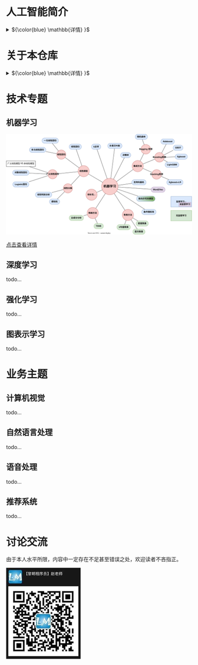 # 人工智能简介
<details close>
<summary>${\color{blue} \mathbb{详情} }$</summary>

## 人工智能的定义
人工智能(Artificial Intelligence,AI)是以机器为载体所展示出来的人类智能，因此人工智能也被称为机器智能(Machine Intelligence)。人类一直在不懈努力，让机器模拟人类在视觉、听觉、语言和行为等方面的某些功能以提升生产能力、帮助人类完成更为复杂或有危险的工作，更多造福人类社会。——《人工智能导论：模型与算法》

## 人工智能的诞生
达特茅斯人工智能夏季研究项目(Dartmouth Summer Research Project on Artificial Intelligence)是一个夏季研讨会，被广泛认为是人工智能作为一个研究领域的创始时刻。

1956年，会议在新罕布什尔州的汉诺威举行了8周，会议聚集了计算机和认知科学领域最聪明的20名学者，专门讨论1955年8月31日的一个提案——[《A Proposal for the Dartmouth Summer Research Project on Artificial Intelligence》](https://ojs.aaai.org/index.php/aimagazine/article/view/1904)


<p align="center"><img src="imgs/Proposal.png"
    title="https://www.cantorsparadise.com/the-birthplace-of-ai-9ab7d4e5fb00"
    width="50%" /></a></p>

该提案的四位作者为：
- John McCarthy (时任Dartmouth数学系助理教授，1971年度图灵奖获得者)
- Marvin Lee Minsky (时任哈佛大学数学系和神经学系Junior Fellow，1969年度图灵奖获得者)
- Claude Shannon (Bell Lab, 信息理论之父)
- Nathaniel Rochester(IBM, 第一代通用计算机701主设计师)

<p align="center"><img src="imgs/proposers.png"
    title="https://www.cantorsparadise.com/the-birthplace-of-ai-9ab7d4e5fb00"
    width="80%" /></a></p>

提案里列举了7个问题：
1. Automatic Computers
   > 自动计算器。如果一台机器能做一项工作，那么就可以编写自动计算器来模拟这台机器。
2. How Can a Computer be Programmed to Use a Language
   >如何编程让计算机使用一种语言。
3. Neuron Nets
   >如何让一组神经元排列可以形成一些概念。
4. Theory of the Size of a Calculation
   >关于计算规模的理论。
5. Self-improvement
   >一台真正智能的机器能够进行自我完善。
6. Abstractions
   >归纳与演绎的能力
7. Randomness and Creativity
   >随机性和创造性

## 人工智能的发展历程
<p align="center"><img src="imgs/development.jpeg"
    title="https://www.sohu.com/a/227141453_445326"
    width="100%" /></a></p>


## 从智能角度对人工智能的分类
<p align="center">
<a href ="https://viewer.diagrams.net/?tags=%7B%7D&highlight=0000ff&edit=_blank&layers=1&nav=1&title=Classification%20from%20the%20perspective%20of%20intelligence.drawio#R7Vtbc6M2FP41eswOSCDEIxiczLQ7TZvpZHZfOhhkm1kMLsZxsr%2B%2BumFucuJ1Ym%2FrkvE44uiKdM736RzJAE1Wz7dltF5%2BLhKaAWgkzwAFAEJsOOybC16kgFiWFCzKNJEioxE8pN%2BpFJq1dJsmdKNkUlQVRVal664wLvKcxlVHFpVlsesWmxdZ0hGsowUdCB7iKBtKH9OkWqq3gE4jv6PpYln3bGJX5syi%2BNuiLLa56i8vcipzVlHdjHrHzTJKil1LhEKAJmVRVDK1ep7QjM9qd8amB3L3Qy5pXh1T4dcvpe%2FHN1%2Bdx2D2%2BGUX%2Fn5%2Fu7yxsGzmKcq2ai4AxBlr0N%2Bso5wPu3pRs4T%2F3vKx%2BvMir242Yg09VsAka6YGfpPPUgvxP7SA7%2FFPaAPfAZ4NQgxcV0gIIAj4Qd0ZG7bsT1WVM7bvGrJXYbrAHvzdMq3owzqKec6OaSOTLatVxp5MloyydJGzdMxmhZZMkNNdmLDFrttyWiOl%2B4xm8Pyd9vl5lVYvf9AsqtIiDzWl4aR52FRRWXlcGw80J5VDW5fmyYk1N3Sx4hrQrsjNqlUk3pZPNOmW6LZRbMuY3tMyXVE2a3x203zRqdBtkb3pglZvVHACXrKkdMrMkWejwFCSz8WTFPAlm6dZNimyohRLjeYkpnEs5rMsvtFWzozYls2b2JuSodSxXl2zfpYIY5K9LrXtRJnOEy0r%2BtwSKbu5pQV7q%2FKFFVG5rqHMRMGbhZRN7xqwMA0lW7aAwlKySOHTYt90Y6gsoWz1B%2BzWRkO7DV3gQUAwNzd3yj8%2FYICzsjHbKfAngBBRPQRuwAu7JvB8UcsDHuvCAS7L9UUC8X5DBIgBiClq%2BSLLFoVNnvBEm3xgBm9KdeEO7PwN6xZIS5Pa1stYLbTQioHp8wVOGch7KmOVJgnvSGlWjfSiqW1VbJTSSOyLpYJax%2BnwiDI%2FFWV6EJJElMy1EIJjQmfzAWq8HyJMk4FNGyMgcT%2FZQ5TAWIMS9rlQwtKwe59ZW2p7SBM7WocCoSctbdpLai1hU2o0GqFMSr%2F6yp70Ky0zG6Mfwv2hhZO9HbHxkT0fgbR8nl5VhFJM21N3R6lbUlX1vki5Qe0VyLCdLslA61NPMdQcyoo93diP5B3qYg%2FUJaB0zSQ%2BF4xYPWL1dWA1su3atGq0xkOsJuYQqtHZNnQ6R%2ByqoPqUlT8d32vYfhvf7QvhO0Swp3TIMS6N8M5Ay7xsvYxuixHdR3S%2FFnTHRtfMEBpguwMvie1kxPafg%2B3OpbAd4k%2B20fzBrgLiM%2B7kX35bP1jLu9vwT4rzX%2F76fjdL8hs4VLjQ5fEZ11OhG48cFR1iEkKAi7mElyHniTIRHmiSCTZIHjiaAhLUErcfXCIhfwuemIrxeIBMVGEvEOGmQASpmITlGnVfIgDF5ITNBhSzMWkNnjVoirCVzAp0szGGrUayPCNZ2pQklg40CZwhjPVkOWBGDageJkvD7oatLOhowlYQa%2FjyI8JWWvTSxLaviy51pNSls9dQ%2FfRw1xmCVtDtqI9toosSnSbAqZiBqISLBH4z9rBH2B5h%2B0pgG%2BFesBgNQbtG9o%2F2cbSGOAwdXxlmn7LsB4C%2BjdavAf2bhGAdrTfvxnmT9IJXtnFZl0bjQ7MNOvM32EeeK3PIt7lz4obCFZmIvfs7nRPWoKW8Js8RPsnQK7D4N%2BcZh5ckln5grAw%2FJhcD437L6EuMpHQ%2BUprPKdbfokkcd2Yc2JO%2Bj5RMiLoQgTXXZM51AK4FDffaWelET4L8FzwJeFF%2Bqa%2BidghGoj9WQSYV%2FfLEVSbMo0eSVxgftMNpI6CPgH4dgI6snk1q7j261gW9DNMcGul1Afop636qm0GOZIsaGi%2FhZ6D%2BzQyMnAsfntTE02ECcULBDynkDVh5lGAD4rRIQrgI%2FHYr5vt64iuS8KYjW4xs8T9gC9iLELhIdwPWOtPRu96Wr%2F4s4V9JGIdOKs7iNrxy8o6R%2BWHkwR6bH2vJ4s1v4VD4Dw%3D%3D">
<img src="imgs//Classification_from_the_perspective_of_intelligence.drawio.svg"
    title="点击进入思维导图"
    width="80%" />
</a></p>


## 实现人工智能的主流方法
<p align="center">
<a href ="https://viewer.diagrams.net/?tags=%7B%7D&highlight=0000ff&edit=_blank&layers=1&nav=1&title=methods%20to%20achieve%20AI.drawio#R7V3ZcuO2Ev0aPjpFEsT2SGqZqbp3biaZSk0lLylZhJaKLPrS8pavDwAu4gLJiscEVWTPw5gCwRXd5zS6G00HTe5ePqWL%2B82XJBY7x3fjFwdNHd%2F3XI%2FJP6rlNWthft6wTrdx1uQeG75t%2FxbFkXnr4zYWD3lb1nRIkt1he19vXCb7vVgeam2LNE2e691WyS6uNdwv1qJ2G6rh23KxE61u37fxYVM8BT22fxbb9aa4skd4tud2sfxrnSaP%2B%2Fx6%2B2Qvsj13i%2BI0%2BSUfNos4ea40oZmDJmmSHLKtu5eJ2KnXWn9j8xN7y1tOxf5wyQH%2F%2FT2NouXNH%2FT79Pb778%2BzX75%2B2twEJDvN02L3mL8Lxyc7ecLo4X6xV7d9eM3fEvn%2Fo7rXaJXsDzcPegxD2cFj91IOouN%2BubXWf2eBEzEnkhvEibDDPLXB5TbXLcjhuLiYvO3sevmh2RsrL%2B3LR5GyIH9Ez5vtQXy7XyzVnmcpjrJtc7jbyV%2Be3Fzstuu93F7KtyJS2bAXz7NYDnZxLlq5U1HuON68eqZy%2F%2F6wPbz%2BKnaLwzbZzwy9%2Fcnxx8NhkR5CJY0nTpcJh%2FFYsY%2FfeeSDWN8pCageqNSq0mX5mD6JuN6jfo7kMV2KryLd3gn51tTb3e7XtQPqZ5RPuhaHNw6gU9UzFWIu1VHtRlM3b%2FmSPGUNashW291ukuySVA81WrGlWC71%2B0yTv0Rlzy3DAVanKFXJzcWxGF2v%2BJ0hjISlQpaqepKrzpNID%2BKl0pTrzSeRyKdKX2WXfC%2F3cjXJ4Q0TnP1%2BPoKF5%2BZ6vqkARZC3LXJ8WpenPiqq3Mh19V%2FoLUZtvZ1RJ5w4IXFmUtfmTkQrChgopWO8aAmVAsohktuyczR3GFKH89BhgTOTPV19lOw5c7hWWzZzQqb7uA4jLf18Qys1Qoq40NF0mQ%2BQHs2WyqqB2UpwDvMdd9s4VhfKJaJAaH2qx0PykA92hlnLTLCCy2QP0KFXdGiofrwQbGVUfbJk4nbV0vYfV21CaU21A%2By1VZuQtmqjzlQ7MFBykw4rMntKDGsih6ZaSCqiVLYUIiLfp3sUh1yfzEOfK5N5mLOdR41vY%2FSpUcuudoG1kl35AnhU7%2BmsFKT6tT3VzUDTkOaHfk22Spvc0vLFDfHxg59w%2FSz5O8wObMhGeSc%2FIC7YwARYoXY0VVAe%2Bg5nBkwHBAcEHwSCB4wUKpcrIeKkheHUYJ11B%2BGmWdWgIPw9A%2F9%2B3C%2Fg%2FG3cx5Zw30d%2BU%2Bioaxv5qQH5Jby7DkdqI5Rm%2FRSQH5B%2FwMhfN75Q37jPAPf7wX1qC%2Fd9aWy4x39%2BnQNIh9b%2F68%2F334LN50%2Bz3wTZ%2F%2BfPvz%2Ffxvsb30AB3OHUCWcV4584kecwzQ6h3IUucwNlTh89m5BUkrlxuSSXieoTBWoXUAlQSQdUggWLAxOmMP8WEdIBlTTdQJjTFpV05gYyarbBwTssKvlQL9A5cOzeCeTzuvB4yCoJGByGygPkKtjOYgHKhy8BfqK2AcUBxQeK4gGr22O4MMifq0F9iyBu8M0OC8TfM%2BoXIf85QH8T%2BANrwO%2FWJ6AYW7b%2FDRNOhe9YeYGUAT8tJgJcTQEUGYQ6jnuZ%2FS9JQvWRXML1UXIiMNUBZh1ODt2WMANzAHP8OHOsVoKYM0Biym%2Fdy03J99v%2FlKCe7X8%2BdOro3v5nvdn%2FvlUSKLIoG8lAPNJ2v9yYap8PoDeg9zDRu2n3E1baYRZCAWad9No6OSz8fs%2FAv9%2F0ZxdifoGFXYM%2B5qgRAGauXa9PQTJN258qaAf4B%2FgfD%2FzTehyY%2BsgA%2F1YdP97g3fdXCv%2BWfP6Y0TNxYFpEjz6eCmbRL9P5z7%2Fy9f%2F85%2FnLH2L%2B21d0Y7A1VKjXc9ik4up532IAHTbIvEDybJwAkQCRWCES4cVYUBOecELRoov4gec2M4qoZ2CSzhxBRuU2mXnY4fNCp0OVpqE2Ir3kB%2Bt0v0ndj9tYcwf6Cvo6CH1FDcsPMd7WVtemto7P7rtg3C%2By%2B85ZNlW77xxIdu%2FqRUFj2h%2BwDmN%2Bxmc9ke7RIASqrDRlrlEF%2BSEGQgBCGB8hBMd1Gr1RwviSQK6CEuwlgbAzroCAcsv0MPi1Zx8aOD4nYt2LjtuoK1H4KC2JimkBGVZJQzws8kVZkf6vzQUWqvjChX4jps2LoyFCVBqROoqpntEUzA4wOz7E7HjLL71aMWYiI0QQR%2FE5MvoB1xH127mndh1H5txANtGuX50fzrJMwKnOBpcKi3OFlf8rPzFWHZieQkSeagGFBYUdjMIiH9UUlnjt1aN2JwqDT%2Fn70KF%2Bc6JAL7T2bKUJEtr0HUkDMLBq8BkzBSucYDDZJPaTfE1pFAAnACeMihO42zMnjDKP8ApIwVYeoZwSnHMfcc7sEoQh2jwscevee2SrFkXTe0RdbldWzDVI%2BVxHm7L6QzpdiEeq8lBWmiiCaqJgQwy3IhENaioZUNNCBB7YNCAGX060%2F5pEZ%2BGx%2B5pErC50CNuNIngnKpBGeiGCnELOtH8RUB9Qf6Co36pAij17y8%2FMOjn4KPC1or61CqRN1GedLT8zP6g5eNwMFUOxIUD9oRYbYnXMN5SMs4v5I6w%2Barna0Fkk7B7yaXPNcdD8wEzXoG8IUc6Yw32V2iMhnnGN%2FjqHKNSeHgn6PMoThbIvyQAfAB8Mkg8KsC9iR8hQQtRq7Mg3RHuBECwQAu%2BPEKjdhIJSTVoppNL%2BhyIUAP%2FjLUJhqCDXVQkKs2oOPpTbewmKs5DYNfqzoJ4qQLnthYi%2BKQBcVpkoa40C5gPmDxTzG3XnyhJgfbmA%2FPEFe68D8y3FepuYzxCzjfnmYC%2FUCALMHynmFyrZG%2BaPL9R7HZhvKdLbwnzqW8Z8ZLLz2xVHiLL2Q%2F2VAT5zWAQVR4AO7NLBVVQcMZeMs1uEanzTgKsoOYLspXyiptDZZQTTLKBdghCryDCbnChGFenKEVQdxVFlRTqwBrDG4FkD14067BnrVGGbKwXQ%2BCYS18Ea9lJGUVPo7LKGKWW0zRpIbTDPxBoloRjnGkAoQCijJRRUTwfH2PQNBI%2Fb9Eyh8SWkXgehWEtIbRIKtrsGAZnSUY2Vreol7QD2AfY%2FAvavomZJwLy6EvJ24TmrAYlgfGmnnZYsuTQggWylnVZsizLX2XZMIjAlnnKVZirnA8ABwAHj4gDa1EebX0AzK6gPLNAHCxTAOA4WMH0LI2OBbBFy5kgC8AfwHzD4NyYAhJpiCXanAOP75kWn4F9UI3wb%2FW199QLzZs0T6llHf0PA6rjsANAf0H%2BE6E%2Fdvt0%2FhigfYL8N7Ccjwn5sykktK5kH6nM0WQEKqR7hvMhSJbouKdVLkaliCaYXqsldIYHa5kAUQyYK5DWIghjiw8gmU%2BDxpaleRW1zbCtNFXn1pATKPNs0YV6uFs50FpH%2B5FHITHwBkwbgguFyQUB4XTED2nedajy%2B7NNOyeDiiqXYVvqpYdrAqG0%2BOJGCyhTcAzEAMYyeGFBDQ9sVLSx%2FPXt8SaRXwgu2skibH92izL2QFdrnapdip7whmfk4dcYwppzU6if25g4rOUd%2FFUeFKXB9lUKgP7qnlzSwEBxTwDlD5hxULEM6U1HDrmOKQAZrP44pWxmsTceU%2FZoa5ET%2BaqSRv1znBrMNQP7hIn%2BrlpIf9J25RHyA%2Fg%2BdbvALsb8ARAtuKNqYIjAS2EZ%2FU%2FS6XL0ANAA0MCoaaJRQYoX93dfaBQKB6Z5IwFZkulsSkD%2FTRKnasbuE5M2XJBaqxz8%3D">
<img src="imgs/methods_to_achieve_AI.drawio.svg"
    title="点击进入思维导图"
    width="100%" />
</a></p>
能力增强是最终目标，多种学习方法的综合利用值得关注。比如AlphaGo中就结合使用了其中4种方法。


## 人工智能、机器学习和深度学习的关系
<p align="center">
    <img src="./imgs/difference_between_ai__machine_learning_and_deep_learning2.png"
         title="https://blogs.nvidia.com/blog/2016/07/29/whats-difference-artificial-intelligence-machine-learning-deep-learning-ai/"
         width="70%" />
</p>

<p align="center">
    <img src="./imgs/difference_between_ai__machine_learning_and_deep_learning.png"
         title="https://www.designnews.com/electronics-test/4-reasons-use-artificial-intelligence-your-next-embedded-design"
         width="70%" />
</p>
</br>   

**人工智能**：所有让计算机去模仿人类行为的技术，让机器具备人类的智慧。(Human Intelligence Exhibited by Machines)  
>回到1956年夏天的会议上，那些人工智能先驱的梦想是建造复杂的机器，由新兴的计算机实现，拥有与人类智能相同的特征。这就是我们所认为的“通用人工智能”(General AI)的概念——拥有我们所有感官(甚至更多)、所有理性，并像我们一样思考的神奇机器。  
你已经在电影中无数次看到这些机器，比如终结者。通用人工智能机器一直出现在电影和科幻小说中是有原因的，因为我们做不到，至少现在不行。   
我们所能做的就是“狭义人工智能”(Narrow AI)。这些技术能够像人类一样完成特定的任务，甚至比人类做得更好，比如下围棋(AlphaGo)。  
PS：[北京通用人工智能研究院](https://baike.baidu.com/item/%E5%8C%97%E4%BA%AC%E9%80%9A%E7%94%A8%E4%BA%BA%E5%B7%A5%E6%99%BA%E8%83%BD%E7%A0%94%E7%A9%B6%E9%99%A2/55726794?fr=aladdin)(2020年成立)在研究具有自主的感知、认知、决策、学习、执行和社会协作能力，符合人类情感、伦理与道德观念的通用智能体。

</br>      

**机器学习**：机器学习是实现人工智能的一种方法。(An Approach to Achieve Artificial Intelligence)  
>它不需要人类显示地(explicitly)编程去告诉计算机如何去做，而是使用大量的数据和算法进行训练，使其能够学习如何执行任务。

</br>   

**深度学习**：深度学习是实现机器学习的一门技术。(A Technique for Implementing Machine Learning)  
> 从最早简单的[感知机](https://en.wikipedia.org/wiki/Perceptron)(perceptron,1958)，到[多层感知机](https://en.wikipedia.org/wiki/Multilayer_perceptron)(Multilayer Perceptron,1961)，再到[LeNet](https://en.wikipedia.org/wiki/LeNet)(1998)，最后到[AlexNet](https://en.wikipedia.org/wiki/AlexNet)(2012)，研究者发现，随着网络层数的增加，模型的效果可以得到十分显著的提升（AlexNet在ImageNet竞赛中将错误率降到了15.3%，远低于第二名的26.2%）。  
从此，这种网络层数非常深的模型得到了越来越多研究者的青睐，时至今日(2022.12)AlexNet的引用量已经达到了12w。  
之所以叫**深度**(deep)，主要由于研究者在设计网络模型的过程中，使用了很多的神经网络层(Neural network layer)以取得更佳的效果，我们把这种使用了很多网络层堆叠来构建、训练网络的机器学习技术称为**深度学习**。  

</details>

# 关于本仓库
<details close>
<summary>${\color{blue} \mathbb{详情} }$</summary>

## 知识的组织方式
在该小结中，我们介绍本仓库对知识的组织方式。我们尽可能选择一条多数人走过的学习之路，同时会对这期间遇到的知识进行**系统地组织和提炼**，以帮助读者高效、清晰地学习。  

本仓库有两种组织方式，分别为**技术专题**和**业务专题**，如下（未来还会补充更多子专题）：


<p align="center">
<a href ="https://viewer.diagrams.net/?tags=%7B%7D&highlight=0000ff&edit=_blank&layers=1&nav=1&title=Technical_topics.drawio.svg#R3Vldb6M4FP01fizC3%2FZjSGh3pR2pu12pmnkj4CTsEMgQ0rTz6%2FcaTAKETledJu1sVLXm2L6277nnXociOl0%2F3pTRZvWpSEyGiJ88IjpDhCis4bcFnhqAEdYAyzJNGsg%2FAnfpd9OAuEV3aWK2DmugqiiyKt30wbjIcxNXPSwqy2LfH7YosqQHbKKlOQHu4ig7Re%2FTpFq5YxF5xH8z6XLVroyFO%2FA8ir8uy2KXu%2FXyIjdNzzpqzbgzbldRUuw7EA0RnZZFUTWt9ePUZNarfY9dP9N72HJp8uq%2FTPjjcxkE8dUXeT%2Bb33%2Feh3%2Fe3qyunJWHKNs5VyAiMrAXbDdRbnddPTkniW87u9VgUeTV1bamcAIDsNpAFATHfmgt67%2BhQGqClG8beoom1yhkKFBIUxRqNCFIq3Yx2HWznpvaOOywNIGTQCjAQ7BfpZW520Sx7dlDMAK2qtYZPGFoRlm6zKEdg1NMCUBu9mECXLe2ZGen5tBx3Lw906E%2Fr9Lq6S%2BTRVVa5OHIaDI9PmyrqKwmNhifMdfExuhckyevnLk1y7UNgO5Eq6rOkHhXPpikP6Jvo9iVsbk1Zbo24DXr3TRf9ib0LcJJl6Z6YYKc2ZGlMdegRttNZ75DPhUPDWApW6RZNi2yoqyppgsVmziu%2FVkWX02nZ64449bEQUm%2BC8eWXdw%2BNwkGq0MsdWXSxrwpK%2FPYgZxsbkwBpyqfYIjrJUo0U1x2I9JJen%2FMFdpBq06aaLHIZaflwfJRptBwSh1X7Vxt%2F07%2BuXuq%2BO%2BT7%2BZ2%2Fi1ZFWOqbTQWTFDIkQZ1KduYzNBE1KoDxP8JVW03TdZdpI8QSSecJZFRi1HORKzMfHFC0zgBIzQ9ywmWuMcJ1uyEE65POWmxN%2BeEjnISSBRgSwUwY6m4ICfcqISNcaLInApxDk5AcF1OKNPvywkbqW5Df7eZl87qLNvzcV3YrXPrTNPMtUXjx%2F4B%2B3VCfVnATR59qTyf%2Brvrz5G802JlXbke%2Btsdc7Jb4bZIbSVp6aSY99MeoX0Trm40s7o3j6Eh0TeE5cCQqydDQzXnh2O%2FPgz4Rw0D%2BiuEAaHEE5hLwTEInPh8UAw59XwokYpQ6PIlZq8LEqKpxzAhgmLiC8YHqcSXns8hJCmDtRgWFw0gMZLbIaW39VZNkb5obl8sjBi%2FIyVSz%2F3Ta9HP5%2FbDN7qWdvzO9VZeQtQvKlg8K%2F6PLWpK%2BSVETaX2mORYCioo10T3g4gy4XFBpS%2B1IMynly0LalTVOkBBiEKF4EuSvUVLNGFO55eSt8FweZNj8tZC0ugcVzdGhae7nwFR7c3uvdSuP4Ta1S%2Bqdia0J3hH7fQsamfKBpFSoGUuJIYV%2B8to7WkGRVwo2ITyh8ucWe7tu8ZhFQ%2BR4q3eeV3O7Y%2FnnVHf9WdM35AlNU1G3mq8gcQp838ocf3OEsdj7yIvr%2FE2TP5vIocU%2FjYlXWBP%2BL6slxJcDlbR0tPKB5lzyRmmg2B5tcTh8fimvBl%2B%2FEcEDf8F">
<img src="imgs/Technical_topics.drawio.svg"
    title="点击进入思维导图"
    width="500" />
</a></p>

<hr>

<p align="center">
<a href ="https://viewer.diagrams.net/?tags=%7B%7D&highlight=0000ff&edit=_blank&layers=1&nav=1&title=Business_topics.drawio.svg#R7Ztdc9o4FIZ%2FjS%2FD6Pvj0gbS7ux2pt3ObKa92XFsAZ4CpsaEZH%2F9SrYEtlESSgK0KZkOtY8sWZbO8x5JlgPcn92%2FK%2BLF5EOeqmmAQHof4EGAEGRI%2FxrDQ22g0BrGRZbWJrA1fM7%2BUzajs66yVC2trTaVeT4ts0XbmOTzuUrKli0uinzdvmyUT9OWYRGP1Y7hcxJPd603WVpOaqtAfGt%2Fr7LxxN0ZMlmn3MbJt3GRr%2Bb2fvN8ruqUWeyKsc%2B4nMRpvm6Y8DDA%2FSLPy%2Fpodt9XU9Oq7Ra7fiR1U%2BVCzct9Mvz1pYii5Oorvxnc3nxZDz99fDe5Iqwu5i6ermxbBIhNdYHRchHPTbXLB9tK7PvK1DUa5fPyaln1YagvgGKh3SDapuujcfX%2FkASRCGQYDGkgwiCE1hLpJBmEKJDC3UxXu76fzVq32ObWSD%2BK9gV9Eq0nWak%2BL%2BLEpKy1N2rbpJxN9RnUh%2FE0G8%2F1caJbRRXaMFfrYao725XFGzVVm4Rt5c0zbdLnZVY%2B%2FK2mcZnl86HnatTfnizLuChD442PFFc7hzevmqcH5lyq8cx4QDOjwapxSbIq7lTavqJdRr4qEvVRFdlM6VYzrZvNx60M7RL1k45V%2BUwGPjBXFkpdaxxNMh4Aa%2FmQ39UG02WjbDrt59O8qLoaj0SikqRqzyL%2Fphopt4ISaorYoASsO7rehe68VhgoNr7U5MSic6eKUt03TJabdyrXT1U86EtcKgKWE6tvmND6fL1VC2k5nzSEwtliq0%2FjTdFbUPWBZfVHuJW73GrKZBREwwo3HIjr6kAEggVDHkTQcNfl6hmaKmVTqWOrSGzDVr2wg5pp0EyLamgTZlmamhvZnnTKWhW1KvOl7aRaa5LaIch%2BPnOh%2BqxUd5BNYyVGXmRZItTtaIfSlyMpGWkRidx5g0juIRIfi0gKPJG0G8UaLvuYF7Y8Dg8qH2l40sbiPEQ3J9h6g8XJ3%2FOWJX8v14lb4L3S%2BsPd%2FmhP11WsTX%2F27%2Frvh%2BLTDfkXhLN%2Frv9YfV9cYTsMrGq7hxKatn3ScYqqqe%2FaIz6fG9isH%2FPMALiJAZsxn4sBQvZouxTb7nXGjj9tavICF4O7LqaVXYt%2BqEWfBZpOwasDrf7AHEQ6AFxE%2FyL6b1T0McJnFn10Ef1ziL5TwhOIPu6Bxh%2FqhAB86hBAPSFABOF1EA7MpFpeBxGuZgLADP11CNC%2FbhZyCQGXEPC6IYAqkRKfFgh0ixk7QgiAhDDH3E8z9Pctor3xKPB8zx8eBcS%2BUYCeKAroh2rrPmSnVX2%2Bl%2BpXFrPaUy37hJeB%2F0X1367qn3%2FsLy6qfxbV57%2BJ6jOf6rNAMrvKI%2FtB2L%2Bs8V9U%2FySqr6Cmn%2FvYl4zj%2BBiq313uIa6Ic0k%2B%2B%2F0kf49uP1zy2Z6Sz04l%2BYCjzjCDcHla0fe92NUjfF6t8XMz4JekWuMX1YYKGsjhZY3%2FIvpvV%2FQFOK%2Fo89%2Fvxe7PIfqnerF7UtF%2F6rVHd3lnWCl8pfzSjfijsEri1Yi%2FPpC77rj3brnlot5OOcrujXO8zju%2BHdg9jvL4VB%2FIzvIu353ou%2F2mTQFwtpcIgLd3yB7871DsjbVgA07HqZ8l6cnNm02UHvev3RZvNCj1KKqzvZQv5LbRunk0FnvR5SmJt0tColOSlcBjcepZ59cM6tl4GBpOBQki1liYFWaQZsIXMOO0kJgLzH4NYOA9GrOHxezXZZaQ3ZnaSZn1LJ28PrPPcsdeyvb5mAW8B5AEBBGKOHTN9%2BC6TfSI4BwDhgGXmL8Sz5R0%2FOHIPHum896X6adC97CV9Zehqzvw5wq3ngnwGdAVvyy6GLIn0EWSt9Hdb%2F%2BKb3W8vSUewU5Vj8wu9EzLzHaXoQm6JioPDK1mURxXH5xw86uJPhq8o9EI%2Bb9bSNkto8eB1%2B1%2BdUMrKc4Lr%2Fvu6xceLEPgb%2FNTRV5BerobGeSSQspR562nwD1BICWMcO1TtFP%2B%2FvQi3pPmMz2BOCXY1XPzeQvpcQAJZZhwKLrx%2Fdhk%2B%2Fa4UfNhi6BVfIZBSKv3XuZfr3c8pFX150MaMyxx6llJeQ2qEe2MpunuaJpKjwvKx73tZVTvs8Hp2FQ%2F6SvPfyZw5qDMWY9RqpmFEAoEOh0MYI%2Ba2SzCgDLAITkQa0RRj0sB9fwLcsLaVBMCelJyTTcWgukbdUL%2FwVjr0%2B1nrPXl26%2BE8fB%2F">
<img src="imgs/Business_topics.drawio.svg"
    title="点击进入思维导图"
    width="750" /></a></p>


采用这种组织方式的理由是——**对学习和工作都实用**。解释如下：  
> 一般来说，公司在设置招聘岗位时有两种方式：
> 1. 按**技术**描述岗位。比如：算法工程师、人工智能工程师、机器学习工程师、深度学习工程师、强化学习工程师、运筹优化工程师等。
> 2. 按**业务**描述岗位。比如：图像算法工程师、自然语言处理工程师、语音处理工程师、广告算法工程师、推荐算法工程师、风控算法工程师、数据挖掘工程师等。 
>  
> 虽然有以上两种方式，但是我们要清楚**技术是为业务服务的，某一项技术可能服务于多种业务**，比如**强化学习**这门技术，可以单独拎出来讲一个技术专题，也可以结合具体业务（比如推荐和风控）讲一下具体的应用。所以，我们将知识的组织方式也分为两条线:
> 1. **技术专题**：这条线上我们更加专注于系统性地讲解某一项技术，比如强化学习，我们就会讲解里面的一些发展历程、基础算法、优化方法、应用场景等。简言之，就是**重某一项技术系统的理论体系，轻具体的业务实践**。  
> 2. **业务专题**：这条线上我们更加专注于如何提升业务指标(比如推荐算法中的点击率)，那么就会涉及到很多种技术(比如强化学习)如何合理地在该业务上进行实践的问题。简言之，就是**重具体的业务实践，轻某一项技术系统的理论体系**。   

## 使用建议
本仓库是一个AI学习手册，知识点繁多，覆盖领域广泛。因此，我们**针对不同的读者，给出一些使用建议**。

如果你是**AI初学者**。
> 可以优先学习技术主题中**机器学习**和**深度学习**的内容，建立对机器学习方法论的基础认识。然后根据自己的兴趣爱好选择一个主攻的业务领域（比如计算机视觉）进行专项学习。

如果你是**AI工程师**。
> 可以通过该仓库丰富自己的知识结构，也可以直接引用其中的代码提升开发效率。  

最后，本仓库会尽量使用通俗易懂的方式进行知识讲解，不过分拘泥于数学公式。


## 参考资料
国内比较流行的AI资料有：  
* 李航老师的[《统计学习方法》](https://item.jd.com/12522197.html)
* 周志华老师的[《机器学习》](https://item.jd.com/12762673.html)
* Andrew Ng的[《机器学习》课程](https://www.coursera.org/learn/machine-learning)和[《深度学习》课程](https://www.coursera.org/specializations/deep-learning#courses)
* 吴飞老师的[《人工智能：模型与算法》课程](https://www.icourse163.org/course/0809ZJU022-1003377027)，以及配套书籍[《人工智能导论：模型与算法》](https://item.jd.com/12653461.html)
* 黄海广老师的[《机器学习》课程](https://www.icourse163.org/course/WZU-1464096179)，该老师的[GitHub](https://github.com/fengdu78/WZU-machine-learning-course)中也囊括了很多优秀的代码示例。
* 还有一些知名的开源库，比如：[sklearn](https://scikit-learn.org/)、[pytorch](https://pytorch.org/)和[yolov5](https://github.com/ultralytics/yolov5)等。

接下来，我们就按照前文所说的知识组织方式一起走进AI的知识海洋吧！
</details>


# 技术专题
<!-- <details open>
<summary>${\color{blue} \mathbb{详情} }$</summary> -->

## 机器学习
<p align="center">
<img src="imgs/machine_learning.drawio.svg"
    width="1000" /></a></p>

[点击查看详情](https://viewer.diagrams.net/?tags=%7B%7D&highlight=0000ff&edit=_blank&layers=1&nav=1&title=machine_learning.drawio.svg#R7V1dcxs5rv01ehwWvwk8Sraz%2BzBz797N1uy%2BbSm24qjGsWZlJZnsr78AW92W2LTcUqwWW6OUy5H70yZwCOAQAEfm6vMff1lOf%2F%2F0y%2BJu9jDS8u6Pkbkeaf2Td%2FSdD3xfHwAlqyP3y%2FlddWzjwPv5f2fVweayL%2FO72dP6WHVotVg8rOa%2Fbx%2B8XTw%2Bzm5XW8emy%2BXi2%2FZlHxcPd1sHfp%2Fez7Z%2BDT7w%2Fnb6MGtd9s%2F53epTdRR0eD7%2B19n8%2FlP9ZuWxOvNhevvb%2FXLx5XH9vsfF46w683laP2b9yqdP07vFt41D5mZkrpaLxar69PmPq9kDD%2Bv2iL174WzzKy9nj6suN3zDXx9%2Fwv%2B7%2BsVdobr%2B%2FvP1Xxfvf1o%2F5ev04ct6KEY3djSBEcjRjRsBfZnRTRhNxqPJu9GN5%2BPjwKdwMsIb%2FjC5HqFe%2F4mr7%2FWIxjGZ8avlyEy%2BfZqvZu9%2Fn97y2W%2BkQ3Ts0%2BrzA%2F2k6GP7T6l%2Fr9lyNftj%2B9D8af7hYZaOI6nmbPF5tlp%2Bp2vqO6z0IpjqvrVq%2Blpy3zbkDNWhTxsiNus%2FabrWrPvm6c9DTB%2FWo7zHiOv8iI9HcHUOI6600NsjHrQ77YibzIi70diOcHwGI27At0Y8%2BNOOuM2MeIfxvYHR%2BB1%2F8ZEwGsdTEPgs3YV0UPJzSGxg4we6GEc3OEIYTVy8XY3GwKfGEVJ018TwjWVKzsktsQEYkcGKCq5H0bk%2BRFedwvoDbD2ZNBV8vOtmhLJY0aWgA40iJzwv%2BhSfz4iPQKBGUMmIRGPi2Po4%2FjU%2Bbt6NJldxPvSj8XW8Jl7MwmouDowtmBSPKrslFwTbloqRPcokZGWCV3GGIiRhnLNcHHgfnQE60lZ8ehO5w7PXR3b6ML9%2FpM%2B3NLKzJR14nH27uSN%2Ft35WoMH3%2F%2FnCjudk1pxoDo3MeOP842q%2B%2Bv732cN0NV883mSu1lfPPzytpsvVmB3yFx5X%2BcfZe2ePdwfe%2BTS7%2F8xatHkjRxYbl9x%2BWX4lzdy6YvsZiy%2FL29nfZss5CX225NGdP95v3bD9RPpL72erV24I13zlcjZ7RxEJn66gwUd%2BWXytDrDIPs4fHq4WD4tlFLX5CLez29s4nsvFb7ONMx%2FAWcePaKIJ%2FuHj4nFVS1fVP1dBloK9sPYirrStTdMaV1ratpeBto2r%2Btib4woOM1Uprl5B0%2FOkFrG1vF0PbJRCC2o8oHOKK8frE5%2Fnd3f8orUk6%2BAyPurLavG0FhJfsFYgc21bOqNyOnNB9UlRnUD2bjqDj1nI%2BluYffjYQuke5u928fAwpan%2FrhNQtcEtoCqo%2FcwNoIacAZRHAipmDSDZZXLg1268ezaJA8Rndk6%2F4PPPgc%2BXkai03zaZyrcjBJcLzI%2BFxJpv3YDib%2Bzqk8VExZE0hQmTyQWCFwieCQSND68bQ2f6hGCOcq9sXyS16DuNH2OS7ON1JEQoOPfrOHz87gLOCzjPBJzWywScNrNUoPsEZ251xjEfOYlLBONrBiGTZJIN5gWKFyieBxSdsQkUEU7sqraX7cZ30w%2BLxdPqgrsL7s4Ed8G7BHc6Q9aEPnHXXrz9y%2BT6HxfMXTB3JpgD40SKOtdey6gP9YO69rr7v%2B4vxu4CvLMCnk3IGJShbez6XJlQ7XyJn%2Fm1f5n8csHdBXdngrsAyYog1oznJu6wT9zlcmIwpoe920iO8ZyJxLlkVTJYuGDygskzwaRXsI3JgBlM9moLc%2Fk0BDwb0zo956eDivk0sl4sDFtwvYDzAs7zAKfDbXBq6dpJpP0uTORyaKLBJDTShzF9xfqRiWTEVquGVTr2mAAck3bHMT%2BeAXzDabwXuF7gWgBczeR%2BOb2b01%2B4cS3oifF%2B49z1fDm7ZRnR%2Bdn0qRqkN7DCOqWCtLLthQ8l%2B%2BSCagY4NcTXEb6WE3Q4H6DtLruLIb4guxxkvwU%2BXYJOrU9siJs%2F4hmc%2F1ws7%2FSvs9sL7i64OwLuZurOzUIOd%2BiDmfpj4C7IbcZIS8yUlPYZnep2Zk6zQDL5%2Be8X7F2wdyY2L2CKvUzwiX2mrOp2Ks5v0du8ZgqIY03J5aM3wAQRF5EGrji95JFfQHkcULoZ3NkcKEF%2FqMLGt2eE1Ha1tzZ1Hvep8nR0rsmCq0u9PdNBHC5eMHnB5Jli0kubYNKcOJ1A57pnOOZhuaOFY26GK%2FwvmLxg8lwxmXRFIU%2F1xMXHOtcSJbY4m8RVEYC4hNL0nXm1Ac0FnBdwDhOcaWeA54qOk7GpuTygXA8PwuTY1h8mF5ReUHq2%2FI%2B06YpkpilcrtHO8VDazgz6x%2Fv%2Fublg7oK5M7GMBlQSSspMp45eMddO%2BPl5cT9%2FIkycR0%2BrCxLLR2L%2F1k%2BhamXkSJ9pNNenl1o%2FeNNLTRHX6IS5jvJ%2FAW9ytCNxqZLsjl9E2bo5ehRph%2BmDQbNz3Dfnt0xYXh9bRlh9nW39vrmBXr%2Fhb4s5q%2FlzKyRIeAFrUNTVN%2FVz1ppd3foss8zTtBWgEJUKGp2XSbam0VIE6a0LRgZvTfKaNR7S10TVaEbmB7Ql0%2BDlJNoSOupK3fSiFF1Jk35UqA%2FsrShBpo%2BSyaOOrQzttIXClUEVpgxpgXxTMb%2B%2FMqj0UapnZch0oi9bGWRhyhBSCYaDlUGnj9I9K0Nm%2FfYkyoBdlcGaorTBSJUmytR7e%2ByrDaa5s3mUSh51bG3IrBwWPTW4wuyEk1ag54pyD843heUbOVSCXE5rDLsAYJOe1J2nDW%2B1AIOePyknMfFqpdT9qk1mcatotamLDItRG2UE6YbnruoIFpOGrdKDCM4DBOOVdYdrTZKpII0WXktwRoKk5%2FccoWRWXYrWGl3aZKMo%2FuQ4xTgAqdMiBQlW8BTkNU00hiLQQ9XG6%2BTB6AVNb0p6AxpDzyYqUx9ctNaowjgQpxSZKOe1tV7xjNIWLhkQqcjRUjQphAO1JpjE9qlghbIAPhhlULmeJ5tM5WrRaqMLC3qcDEJaawOCaufXKPZ7jAflg0dX1y4eMNUEYYO1jiYz%2Bj%2BtupKmV52xpRCuXXXG6rJ0xqJhyCMaUKh0EtwoFYTR3tBERL6PhES4nZWG1E5YS0%2Fzlp3qlOJVqb90bK0phXhVNQX8qt4U5g0rS4ohgyEXw4FKDBQpEvnKyHLlKcImj%2B%2BsNdpL0hogO6XQaEgbtGOg0%2BQVe%2BNpQvMumdGOrUO6rUNcaY0juI6ZSZPYpr21gVpLzzpv1vX0e7Wh7cf5H6x67b2c9t4a6kXF3WdBvB6IxgSodnua2rHdVMXU2X27PSVLIU%2FrhNLhGQWrhEIN5FoGDMqnFIk0goEdHKEy%2BJQb724VXDpvkDEKlt4bVPzeL0VSh96n15vOcUthRCsFukmo4pwU6LQBWX0%2FNFRxKd%2FiemZCbCm0az1XvB6dFOYyGGvTfA2Nh%2BqDpSnIsKMRvFOmlkXzXEsTFOmeRisDQL%2Fsh82VEbQKec7fMXAplZnryNGvYzA0NrNWpXIgHGg2D%2BisAu%2FBpL3PEAQEmuql9hRRwqHg1obAbdA48vzRp72AKfZAEQNXpQMarBO8%2BoJ3KeSm7epd6sKcBHIdRQDLAkQF6dKsAim8N0bJQIoEKQfZ3UJYJ%2BhZUrngpErSAThqEVJqMNog%2BRK6Z2eiFKazuw7ZsnTIOhSGvE3g%2Fqgy5ZOM16RDUmmQznh1cIDiXJovSGrDy8b0enItvOuX7HSlkJ3d1caVpzZkmMjFkEYqb5OggmlKT%2F%2FI5FgyPP5QutP5tEggzTc5tqZkCE4mpybrSrh1KevZ%2B6BeJvvGoT2xD%2Bp0IRiud9QbXP6ORxReuuBRc9J2uoX1wV5nSDwR5b06IRvlSmEx69SCASpK0jgdkVxC6bQ35BQCHr4EmmaEYt2noC%2FdKIWprEX%2Bqm74wnQjyJDu7ISHp4snSyBkZUAYeoe1UjvV%2B8xRClWpuvIcvrBECoo8d5mYg1nLYILwSqM0TGBLb5IHu%2BTBx1aUUnJCVdd4orRpBKQVBkhdfAhWYZJPpcAcOqWAloKeDpHiBpkaMpf8qsdWlFKI0zqSH56iqN2KYg9WFNuOcAQGUj2J4LDvzBpXCjtab046PE3RuzXl4ArHtqZoFLWS0GfXM0VRCgdap6sMT1PMbk052J8lq8OLq03ou72OR3rTr%2FXxbdpzMr2%2Fj50J5Lr3E17HD4Z5rJYWDZ3Eqq398xywhsqmormMormXdeqHSKwaCZsS4QbrLJLzl0fQrYCg3RytX3noljzer6a3v%2F1J5JF0XFaY2YKgX3mUwt3V733dtumybBsqLdA5ZLZOuVb5rky82u6mTVFcpaW3ypOBlDrVHFdlNkoK0p2yqt%2BU4nrR4eRq05m3KWx5z4ASpBsevSP%2FpV30LePZWIvnTZpA2D1tVWqOsJpihuQt9Dv0HHT5DOHHDb9uRuA49WysRmMXO2HylxDi7EyAMUl%2Bh5Jtk9zrOp%2FPZQGG2I1NxQ%2FXvGMxt%2Fy%2Bjp2%2BLa%2FDcjsu%2F8Cdtj4s6dN91RWsfSSR3jbsX5Hg6Tt3UXyhE2nVE8DmTno6M1F4eSxx5drLet5ImmTSSW5vKZMT9DVsyaRpknY6meS2GQbeSGY87kEmuye2DnttvYlYfGJeVB2Nv9IlXZtjSSW3v6zj9Gbe4Qd4E3YyPFXfdAo8bt7xhj%2FrzOekWXMUIV1WWSaKTJpTPyS57uNOh%2BZP8w%2F1W%2BROWTSLvI2zKNthBvmNou7ktdVxUB9JHKFNjrStex8%2BI3R2GvPF9t1k0Y8jqazzwiJacvDIYWznF0pu9rH91K7uo6LnCbDOgQnOG5uQO2R3vei521jIZYtlIT3mvd2fIe3jjFvjttrzvdkcgfHfJhuKQLJP19NIJO0uvv1juU3jFI7lWnOKxnIAgRQRkocTwIJK8abMD2DZwS4sWy1FysIfG8sZ6ulF84wbWI7bv%2FMH5Cu5hrmyyipjuYcAai2VLgLUpZA63UGdrxcZFKi9Ox6og%2B4d1HmCJwV11ex9sgHq7WhpOK52C8s%2BFIHlUhKmumM5z9AOCctsRI%2BFZadD71jOMU0vONtotww0yuh%2BN1UbBOTA1w8Ly0qXYZdLyVTqjuUwfCyH49llemfvWM5svaI2wuIYDWNEKgG3XpUuDKBKkXFNF0Kbzd02108yS%2BhHgycUw2tBV3gOgNfyZO8goFYBjTM2aUpMmnAoNr1UQrtnbOrtB1sA0e%2BaaL1NU7L%2BBrEIkmLcsVpHtPnCxzKAyUvJ2wMZcpuJQ5%2B41KXgsmsqeK0JJePSgRfBKmOsVVzSvi10E5Indoalcz42wnkBlsEr0W%2FWL7TpqZ%2BnT0%2BLDjuVFQFJjUnun617OWwC0vcJyGL4pa54HAC9BMYIpS3ZQ6nR%2BnoPzUboCEId2BxAcQqafBmT6I3oua8E5Oglz9QvxBV3iizZm42xJoZjdAs4FlyN9qkF9aZtQevsj620hqQW7%2B0AWwyJ1BWwA%2BCQwFmBlvvCkVNrVFr5bX3DOezv2nLKqLNojQ2GfOe0bLjnJFHI8Ue5jbATc8oU8HgEcWtsfMfXM5F0NRpfZein8pHdMsToT43rXLpSdyqgvCE25Dy2eYG2u9PvKGcol73GuQg3Mke5mNpFPBXlgoOjXGAAlItxgVzJwD0FFNf9J1V6xlsRkDstI3clSbeWeysCxpm%2BCRjMJxVNrtYNp5ocQDZPtWaUB9NEWtBeuegXo3poGMUB0C%2BVpaOAj5AjQ%2FAt%2FgWF1WhAMmnq1IHtPyJGd0R%2BDlXfGM0nC000W9OhMjJOQmZ9sVdOBofGyeAQOBltBDOlOhgDqtnX%2FVnsiTTfiJDRkt7b865GmCdkyN1h21kl6MVgb0xIfRcBOq4rH2AEk%2BeNSEqELAKmpIzLBG81rvtBbK5cq8P4DogLU5D23yeDdOJoDktpLIRdO1DhAMgwZb0AbwGN8WCVSwJN57WQFGl4h9oZ7RNMdZ43ZRvHXjsB9GQM9Fso1zOPjcWk9HRdm8R8g%2F%2BitImUSAQHHpUyUmK6FuIDCO%2Bc8sZLCCYkHmxnbSIPraVN4E%2BpTblCN4wk6rs1d1qRqOdihH0mt0DJjGYdzQo3bzs5grvbgwFQUFoxx4TOUOhqgk7D26rPsSSgG7BoDvajaW5oL7ad0h4o%2BQIHJdcQPhuHOqGpvGv7dUr2yVOpWouGg%2BRGW4qGst4N5fA2UCYst6BsTwvlHFUVagRXzU5UnRLvYrJCBG75cZkxKEKaiGmksO3q8l5jMyWHxmI1SlIygsEABWdgnULeOldvC97BoZD1klPrX0pT0NKGNAPi6JDNs1jj2JCI2eWbaFmBLS7nJdi4ONRu21EgZHkD1G3BQd1w9nRwHVpeUaMgRcPVMuvsCV0gNZm%2BlLis33MAXs2OtCKudukZrd3yitr4bfKKIn4R4l1VbBw4gXCCLTUswWnO5AbqZiPzLb%2B5z%2FT65m0DQvEAytKAN4SToCWgcyS%2BtFUyJI%2FsvnZEXvGOtSNLobXT2Pzrd38HJXMUVttpjngdx6wMtLn0vyLwynWjNsnrJBCL0O7012tFDAVLhUC28X87gHYAtFUVGEk0wWsgeCWgVby1uDcUBQcI9Acd6jg7H1nml7IytLHCu2cI91svo1SOwgrMTa03kXbr3Pw2qJt037GNH0IsIC81I1J6YWVrmBthAwXEG1JoYx6tkBl%2F%2B4iw18ODvRoAxWWsZNhTqKQpSDYyzUDWDPvoNxvC%2FaG5WK%2BhHkzfXXyVylFcrej49U07y8AzKsKjbP4l4wvKCB924blnG14K19UExR3APAC2i8HM0n8BzBRTc0vutwCzxJc6Q5D3b4Xrt0qn2XM6XXqqlpU2VpzgKlbeeG5YC2W2cCHri%2BmIauHasTIZ6Z5tcCmc1z6wHQDrRXAURmNwzkne5C6FrZLCOE0RtXdBm0P3Q3wNt0hGwiZd%2Bo%2BO2zwNlnrXce14XB1R5RrhTMgs6zKf09naUiiufRznAZBc0XFW6IGcK%2B8hpaqrNUXtg%2BXemAdn%2Fb3iOCs0QvZtazM010kUqjNnWr4ygU5LqI0l9ZEBrFEm6NSf6qw%2FAZ0AtIFTUzkpJdEfq1uV2sdWH10Kf9dVffQA1McmttxiEk13VxjOaZHPE05aNttzzzelM4xc0eoygDARVDrbgBZaW5CebBU5oQfu1fSa8vS9w5eqdWUwymMHoDy1q7rZbS5u9KW44R3KQ8OTAG6n8lAQ3DNFqDMUYdHqM4D6BnBBoEXltLOaPJt0Jqrjpf3XhrXZqT6IPTdfU7oUlrOr%2BgyAKiHpiujHeu7fANiqHafThzZ1eGUCMhD63ipG6RyvGbij0Dhm0iOMJm579TF2sK6WKjPZfUUQJSbZ4QdNbkOYXmvIlS6F2%2Bwc1eohwFXTrAuGO61YjTL1O41PpuQ9ZnspbHh5tre%2Bd2chR2WauBu0fN4kj3vh6pi2V53a7F8dW%2F8xips1xzqtvuzFR2OS9Qpp2tm5ymTU7IhwLoX17A7nAXCe7GOlOfS8QcuhFhd4Z7eXLa6z%2FftsuRy%2BfRC6aYu5padcF7OhLHvjCNUuXHftNIGeUWyK4Qo7rzfWClQyjLnGHMB68JabbqVLF96jsORJ02lysc2h4NZeCc7n46R%2Bh6np9xQHOgkoA%2Fndigx2vzg3GVqxS%2F59S%2FsGvpW3ruPtZhW4Lo471Vbeqp5OTg76rjvFNMqUYP5U%2BNbs%2FSLqYJCdMZXkE2iCnPAGjQYgVUKdSLIrwLVRXP7qNc0jjmaRWiMaTXKSd3VNk856Q3i%2B2xrHx%2FgcH3fp5Zsq3ytIf1a%2FiPvl7fv5f%2FnKiNnpw%2Fz%2BkX64JW2cEaAnjNX57fRhvD7xeX53xy9a4%2F6fa42Jj%2FqyWjxVz%2BIfn%2Bg3mD%2Fe00%2BWflotZ7N3i4e76ohcH%2Fll8bU6wDc8zr7dkIbWk84o8G73%2F%2FmyIO2bzJoTzaGRGW%2Bcf1zNV9%2F%2FHhVz8XiTuVpfPf%2FwRMJdVQDNPy6CNn9vA%2B2973ya3X9mkG%2FeyNUCG5fcfll%2BJdFsXbH9jEr5Z8s5KeBs%2BX49xps3bD9xrca7bwjX7Qn%2BbjqDj9kJ3t%2FC7MPHlon48dleoWo1pSJciswm55iZ8o18eSb6wSm%2FFKZU1QupHSb9%2FELfyZw6mscFV1wpR1M%2Fum1ilDk2YbTEgNJo9vwOnPOVQgGkNEoFfomE5DVkWqRlv9HI4K3puW2BydClRUf9dV%2FXkqMFoGjBo6Q430sFLtEs8i4Oj%2F%2Bt0lXiozE0D5l0HwGFUtD7QAWnweqecxPN0BhhGAKD5LSwliYOCxyHQso51Juy761KJnihyBuV4MnzdCFxRsHSxGSc4mRqUL7vujKTI4cde6LsekZyGLBbACp%2FfU%2FexfQze52PH574v0gxXUef9YAQ9kjs08teCIQE52h9bo%2FSXEOHI3JNpTDGjbK87oPYwgJPKY1AAN4MnpGYLO5zVyMBHsk1sNpZSCPCzk6IVkFw1yUkTWK6KnmLA0HPp%2FgXde8FpCbHHx8QYw6dV2r18gcwwrdrWGrSeUsbzcuK92MYt6XwyY2eDI9cksoJb0mcGCjmcCpxB4PlFECap6Xzyh5aqxI3qNZAhsHRb%2B6bep%2FmLVzvKA1apzkQscmfcWyU1%2B%2Fb25yfP%2B5VgnvEk4NelwL6PciFYYEeNBlk%2BwagD8IqaaQECwET0GtpyIRQ6CC9NhyI9oz5fEvENsIppgcfTynuGnFuCNctsYRwaoSXQx92LnEbGMKRt%2BV4C4RzAyfUVrPptqnrLl2gACEEo3nlSve8YmRzyZZVS2IZgU1f5lxXjNRlxejPu2Kk5e3i4WFKZumukw2QKW%2FXlL%2BebAnJlsLW7hHa2XwG78lsgPIgjHJcs8wbPLmUQw1BoGR6lS50pk4E3D9vwMlda0jKMEv0vIbUt5%2BXp2rHlvP6zt0KXPIG%2FsRWYMd8X3cye%2B5Ik2sJ1%2Bt8Xw5d332%2Bzy%2FQnXC%2BR2GtRfRK6iDTdlEYNPv8ikJyxzsSHer0vzLfUwB50vk%2Bn%2FG9Tg9zMfXbn24Zbb8kbhrEbRk2w7lZWNXr1iQuw7m3bSUb1nfcv3ozM2%2Bz0zUfIQHcRBnEGjccr%2FeFqqKz9TYzlu0yXK1ZWC60Kbt2xqeVS9BmU1RdJtWTxPLs9h4Si7vBc0tykgA5SjkZFikNK1ubNWXWpXWvhYl1y5ZkY7SxXheiTFzBs1G6bKPaiwE9z0Y5Fjd24a62naqK8wYymiFbNtvveJZDvXYu0aktfsF5UlqiFojgtdWBXLN0xyLeTSGlR%2FfYgRkEGt5DxZN1RpPMeVpKEZgP1pbOhr63nnKl5HDuoVG11AvWKJp7lQADlqRu%2BFtC7njpD07jdFaRQqHUNn5LnmyDOWUdiCuGGOyuT34I%2BqRRAD7rUzJDBYOH65NOVCh2LiXdpfkqfu%2B5WNBlKMHSVah24otWIbN7StI%2FMCX5nVMSnnZKKoa72kOfBtDXLrjd%2BmR%2FQJ9glz45dVp9KqUj6z76pAegT363Prkf0CfcqU%2F6pPrkc5Sdj82mbpjBQcW0zlaJgVl3uhhH8q2lfMXtKWnTFQ3nIRNM97unpM%2BXLKfEW7v5SEO8pZL46V0H6RTBbmiVlgJlqlJ5A7J64uiH3%2FC5nKDAIpnAejV4Uq0Gm%2Bctora40IEMf9pB2JsglGntELW1VWNuwe8NJPHp%2B%2Fh2cfvbv5ffPy%2F%2F907%2Be%2FLV%2FVo38X4FGnvI4afVcWTTSRAZEe4DDZ3rzHM8aGQFoo%2Fgc3RwBg50TGqTtumYvKxnJ%2FM4PAUmCgCtlNiqbPohjsZiIF9GBQy8HqvTvquu7lv09j5GdpiP0Vm3X%2B3ZZS9Opj%2Fczx9QawQfNCdypQokBUpppHPOYLOl1f7FtpyiZY21oIODenOL5yLeJOvjyLp0jCWIInTJnFaXzG5dUm%2BkS3anLsFb6RL9uFxwatXz5WTBP%2F2yuJvxFf8P)


## 深度学习
todo...
## 强化学习
todo...
## 图表示学习
todo...

</details>

# 业务主题

<!-- <details open>
<summary>${\color{blue} \mathbb{详情} }$</summary> -->

## 计算机视觉
todo...

## 自然语言处理
todo...

## 语音处理
todo...

## 推荐系统
todo...

</details>

<!-- # 更新日志
2023年1月5日 完成前言部分
<details close>
<summary>${\color{blue} \mathbb{详情} }$</summary>
2022年12月30日 新建仓库
</details> -->


# 讨论交流
由于本人水平所限，内容中一定存在不足甚至错误之处，欢迎读者不吝指正。

<img src="imgs/contacts.jpg"
    width="40%" />